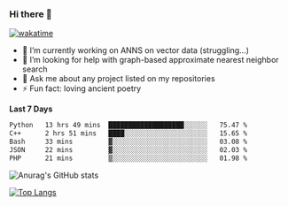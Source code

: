 ### Hi there 👋

[![wakatime](https://wakatime.com/badge/user/8906da98-c623-4aff-ac00-99cb42e09b38.svg)](https://wakatime.com/@8906da98-c623-4aff-ac00-99cb42e09b38)

- 🔭 I’m currently working on ANNS on vector data (struggling...)
- 🤔 I’m looking for help with graph-based approximate nearest neighbor search
- 💬 Ask me about any project listed on my repositories
- ⚡ Fun fact: loving ancient poetry


**Last 7 Days**
<!--START_SECTION:waka-->

```txt
Python   13 hrs 49 mins  ███████████████████░░░░░░   75.47 %
C++      2 hrs 51 mins   ████░░░░░░░░░░░░░░░░░░░░░   15.65 %
Bash     33 mins         ▓░░░░░░░░░░░░░░░░░░░░░░░░   03.08 %
JSON     22 mins         ▓░░░░░░░░░░░░░░░░░░░░░░░░   02.03 %
PHP      21 mins         ▒░░░░░░░░░░░░░░░░░░░░░░░░   01.98 %
```

<!--END_SECTION:waka-->

![Anurag's GitHub stats](https://github-readme-stats.vercel.app/api?username=matchyc&count_private=true&show_icons=true&theme=vue)

[![Top Langs](https://github-readme-stats.vercel.app/api/top-langs/?username=matchyc&langs_count=4&&hide=perl,raku,html,javascript,shell,roff,prolog)](https://github.com/anuraghazra/github-readme-stats)
